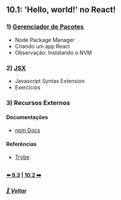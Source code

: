 ## 10.1: 'Hello, world!' no React!

### 1) [Gerenciador de Pacotes](Z-conteudo-recursos/gerenciador-pacotes.md#gerenciador-de-pacotes)
- Node Package Manager
- Criando um app React
- Observação: Instalando o NVM

### 2) [JSX](Z-conteudo-recursos/jsx.md#jsx)
- Javascript Syntax Extension
- Exercícios

### 3) Recursos Externos

#### Documentações
- [npm Docs](https://docs.npmjs.com/)

#### Referências
- [Trybe](https://www.betrybe.com/)

##

#### [:arrow_left: 9.3](../../../modulo1-fundamentos/bloco9-javascript-testes-assincronos/dia9-3#93-jest---testes-assíncronos) | [10.2 :arrow_right:](../dia10-/#101)

##### [:rocket: Voltar](https://github.com/nnnnadia/trybe-exercicios#bloco-10-introdução-à-react)

